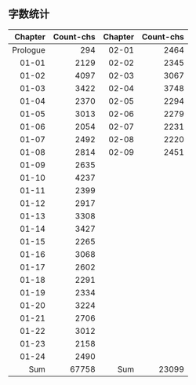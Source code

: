 ## 字数统计

|Chapter|Count-chs|Chapter|Count-chs|
|--:|--:|--:|--:|
|Prologue|294|02-01|2464|
|01-01|2129|02-02|2345|
|01-02|4097|02-03|3067|
|01-03|3422|02-04|3748|
|01-04|2370|02-05|2294|
|01-05|3013|02-06|2279|
|01-06|2054|02-07|2231|
|01-07|2492|02-08|2220|
|01-08|2814|02-09|2451|
|01-09|2635|||
|01-10|4237|||
|01-11|2399|||
|01-12|2917|||
|01-13|3308|||
|01-14|3427|||
|01-15|2265|||
|01-16|3068|||
|01-17|2602|||
|01-18|2291|||
|01-19|2334|||
|01-20|3224|||
|01-21|2706|||
|01-22|3012|||
|01-23|2158|||
|01-24|2490|||
|Sum|67758|Sum|23099|
